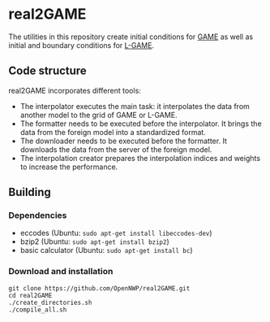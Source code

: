# real2GAME

The utilities in this repository create initial conditions for [GAME](https://github.com/OpenNWP/GAME) as well as initial and boundary conditions for [L-GAME](https://github.com/OpenNWP/L-GAME).

## Code structure

real2GAME incorporates different tools:

* The interpolator executes the main task: it interpolates the data from another model to the grid of GAME or L-GAME.
* The formatter needs to be executed before the interpolator. It brings the data from the foreign model into a standardized format.
* The downloader needs to be executed before the formatter. It downloads the data from the server of the foreign model.
* The interpolation creator prepares the interpolation indices and weights to increase the performance.

## Building

### Dependencies

* eccodes (Ubuntu: `sudo apt-get install libeccodes-dev`)
* bzip2 (Ubuntu: `sudo apt-get install bzip2`)
* basic calculator (Ubuntu: `sudo apt-get install bc`)

### Download and installation

	git clone https://github.com/OpenNWP/real2GAME.git
	cd real2GAME
	./create_directories.sh
	./compile_all.sh
